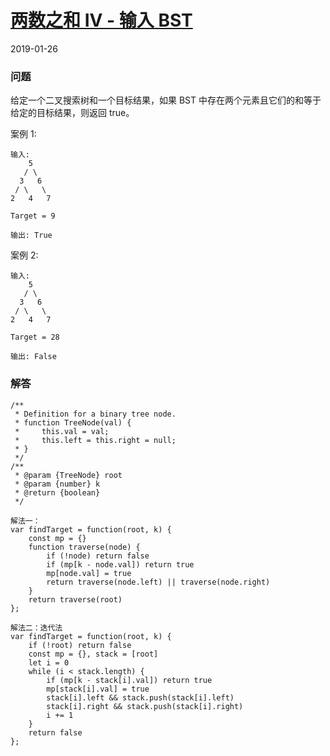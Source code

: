# [两数之和 IV - 输入 BST](https://leetcode-cn.com/problems/two-sum-iv-input-is-a-bst)
2019-01-26
### 问题

给定一个二叉搜索树和一个目标结果，如果 BST 中存在两个元素且它们的和等于给定的目标结果，则返回 true。

案例 1:

```
输入:
    5
   / \
  3   6
 / \   \
2   4   7

Target = 9

输出: True
```


案例 2:

```
输入:
    5
   / \
  3   6
 / \   \
2   4   7

Target = 28

输出: False
```


### 解答

```
/**
 * Definition for a binary tree node.
 * function TreeNode(val) {
 *     this.val = val;
 *     this.left = this.right = null;
 * }
 */
/**
 * @param {TreeNode} root
 * @param {number} k
 * @return {boolean}
 */

解法一：
var findTarget = function(root, k) {
    const mp = {}
    function traverse(node) {
        if (!node) return false
        if (mp[k - node.val]) return true
        mp[node.val] = true
        return traverse(node.left) || traverse(node.right)
    }
    return traverse(root)
};

解法二：迭代法
var findTarget = function(root, k) {
    if (!root) return false
    const mp = {}, stack = [root]
    let i = 0
    while (i < stack.length) {
        if (mp[k - stack[i].val]) return true
        mp[stack[i].val] = true
        stack[i].left && stack.push(stack[i].left)
        stack[i].right && stack.push(stack[i].right)
        i += 1
    }
    return false
};
```
